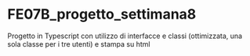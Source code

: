 # FE07B_progetto_settimana8
Progetto in Typescript con utilizzo di interfacce e classi (ottimizzata, una sola classe per i tre utenti) e stampa su html

